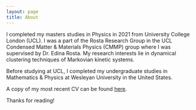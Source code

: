 ```yaml
---
layout: page
title: About
---
```


I completed my masters studies in Physics in 2021 from University College London (UCL). I was a part of the Rosta Research Group in the UCL Condensed Matter & Materials Physics (CMMP) group where I was supervised by Dr. Edina Rosta. My research interests lie in dynamical clustering techniques of Markovian kinetic systems. 

Before studying at UCL, I completed my undergraduate studies in Mathematics & Physics at Wesleyan University in the United States. 

A copy of my most recent CV can be found [here](CV.pdf).

Thanks for reading!
